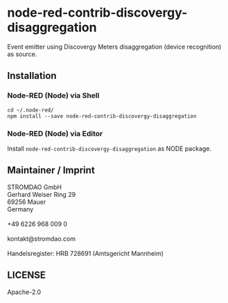 # node-red-contrib-discovergy-disaggregation
Event emitter using Discovergy Meters disaggregation (device recognition) as source.

## Installation

### Node-RED (Node) via Shell
```shell
cd ~/.node-red/
npm install --save node-red-contrib-discovergy-disaggregation
```

### Node-RED (Node) via Editor
Install `node-red-contrib-discovergy-disaggregation` as NODE package.


## Maintainer / Imprint
<addr>
STROMDAO GmbH  <br/>
Gerhard Weiser Ring 29  <br/>
69256 Mauer  <br/>
Germany  <br/>
  <br/>
+49 6226 968 009 0  <br/>
  <br/>
kontakt@stromdao.com  <br/>
  <br/>
Handelsregister: HRB 728691 (Amtsgericht Mannheim)
</addr>


## LICENSE
Apache-2.0
